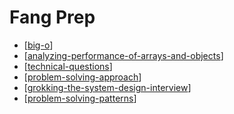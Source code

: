# Fang Prep

- [[big-o]]
- [[analyzing-performance-of-arrays-and-objects]]
- [[technical-questions]]
- [[problem-solving-approach]]
- [[grokking-the-system-design-interview]]
- [[problem-solving-patterns]]

[//begin]: # "Autogenerated link references for markdown compatibility"
[big-o]: big-o "big-o"
[analyzing-performance-of-arrays-and-objects]: analyzing-performance-of-arrays-and-objects "analyzing-performance-of-arrays-and-objects"
[technical-questions]: technical-questions "technical-questions"
[problem-solving-approach]: problem-solving-approach "problem-solving-approach"
[grokking-the-system-design-interview]: grokking-the-system-design-interview "grokking-the-system-design-interview"
[problem-solving-patterns]: problem-solving-patterns "problem-solving-patterns"
[//end]: # "Autogenerated link references"
